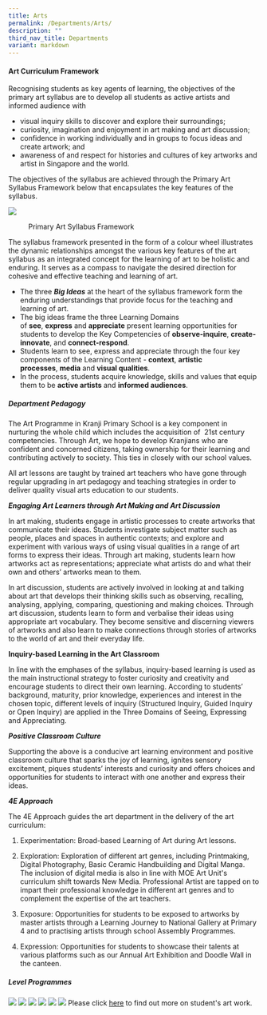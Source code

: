 ```yaml
---
title: Arts
permalink: /Departments/Arts/
description: ""
third_nav_title: Departments
variant: markdown
---
```

#### **Art Curriculum Framework**
  
Recognising students as key agents of learning, the objectives of the primary art syllabus are to develop all students as active artists and informed audience with  
  

*   visual inquiry skills to discover and explore their surroundings;
*   curiosity, imagination and enjoyment in art making and art discussion;
*   confidence in working individually and in groups to focus ideas and create artwork; and&nbsp;
*   awareness of and respect for histories and cultures of key artworks and artist in Singapore and the world.

  

The objectives of the syllabus are achieved through the Primary Art Syllabus Framework below that encapsulates the key features of the syllabus.

![](/images/Our%20Curriculum/Departments/Art/A1.jpg)

<figure>
Primary Art Syllabus Framework
	  
</figure>
The syllabus framework presented in the form of a colour wheel illustrates the dynamic relationships amongst the various key features of the art syllabus as an integrated concept for the learning of art to be holistic and enduring. It serves as a compass to navigate the desired direction for cohesive and effective teaching and learning of art.&nbsp;

  

*   The three&nbsp;_**Big Ideas**_&nbsp;at the heart of the syllabus framework form the enduring understandings that provide focus for the teaching and learning of art.
*   The big ideas frame the three Learning Domains of&nbsp;**see**,&nbsp;**express**&nbsp;and&nbsp;**appreciate**&nbsp;present learning opportunities for students to develop the Key Competencies of&nbsp;**observe-inquire**,&nbsp;**create-innovate**, and&nbsp;**connect-respond**.
*   Students learn to see, express and appreciate through the four key components of the Learning Content -&nbsp;**context**,&nbsp;**artistic processes**,&nbsp;**media**&nbsp;and&nbsp;**visual qualities**.
*   In the process, students acquire knowledge, skills and values that equip them to be&nbsp;**active artists**&nbsp;and&nbsp;**informed audiences**.

  

##### **Department Pedagogy**

  

The Art Programme in Kranji Primary School is a key component in nurturing the whole child which includes the acquisition of&nbsp; 21st&nbsp;century competencies. Through Art, we hope to develop Kranjians who are confident and concerned citizens, taking ownership for their learning and contributing actively to society. This ties in closely with our school values.  

  

All art lessons are taught by trained art teachers who have gone through regular upgrading in art pedagogy and teaching strategies in order to deliver quality visual arts education to our students.&nbsp;

  

_**Engaging Art Learners through Art Making and Art Discussion**_

In art making, students engage in artistic processes to create artworks that communicate their ideas. Students investigate subject matter such as people, places and spaces in authentic contexts; and explore and experiment with various ways of using visual qualities in a range of art forms to express their ideas. Through art making, students learn how artworks act as representations; appreciate what artists do and what their own and others’ artworks mean to them.

  

In art discussion, students are actively involved in looking at and talking about art that develops their thinking skills such as observing, recalling, analysing, applying, comparing, questioning and making choices. Through art discussion, students learn to form and verbalise their ideas using appropriate art vocabulary. They become sensitive and discerning viewers of artworks and also learn to make connections through stories of artworks to the world of art and their everyday life.

  

**Inquiry-based Learning in the Art Classroom**

In line with the emphases of the syllabus, inquiry-based learning is used as the main instructional strategy to foster curiosity and creativity and encourage students to direct their own learning. According to students’ background, maturity, prior knowledge, experiences and interest in the chosen topic, different levels of inquiry (Structured Inquiry, Guided Inquiry or Open Inquiry) are applied in the Three Domains of Seeing, Expressing and Appreciating.

  

**_Positive Classroom Culture_**

Supporting the above is a conducive art learning environment and positive classroom culture that sparks the joy of learning, ignites sensory excitement, piques students’ interests and curiosity and offers choices and opportunities for students to interact with one another and express their ideas.

  

_**4E Approach**_

The 4E Approach guides the art department in the delivery of the art curriculum:&nbsp;&nbsp;

  

1. Experimentation: Broad-based Learning of Art during Art lessons.

  

2. Exploration: Exploration of different art genres, including Printmaking, Digital Photography, Basic Ceramic&nbsp;Handbuilding and Digital Manga. The inclusion of digital media is also in line with MOE Art Unit's curriculum shift towards New Media. Professional Artist are tapped on to impart their professional knowledge in different art genres and to complement the expertise of the art teachers.

  

3. Exposure: Opportunities for students to be exposed to artworks by master artists through a Learning Journey to National Gallery at Primary 4 and to practising artists through school Assembly Programmes.

  

4. Expression: Opportunities for students to showcase their talents at various platforms such as our Annual Art Exhibition and&nbsp;Doodle Wall in the canteen.

  

##### **Level Programmes**

![](/images/Our%20Curriculum/Departments/Art/printmakingp3_1.png)
![](/images/Our%20Curriculum/Departments/Art/digiphoto_2.png)
![](/images/Our%20Curriculum/Departments/Art/p4ljngs_3.png)
![](/images/Our%20Curriculum/Departments/Art/p5ceramicprog.png)
![](/images/Our%20Curriculum/Departments/Art/p6mangadrawing_6.png)
![](/images/Our%20Curriculum/Departments/Art/gallery.png)
Please click [here](https://kpsart2024.my.canva.site/) to find out more on student's art work.